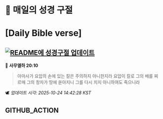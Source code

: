# 🙏 매일의 성경 구절
# [Daily Bible verse]
## [![README에 성경구절 업데이트](https://github.com/DONGSUKA/first_test/actions/workflows/update-readme-bible.yml/badge.svg)](https://github.com/DONGSUKA/first_test/actions/workflows/update-readme-bible.yml)
<!-- START_BIBLE_VERSE -->
📖 **사무엘하 20:10**
> 아마사가 요압의 손에 있는 칼은 주의하지 아니한지라 요압이 칼로 그의 배를 찌르매 그의 창자가 땅에 쏟아지니 그를 다시 치지 아니하여도 죽으니라

🕊️ _업데이트 시각: 2025-10-24 14:42:28 KST_
  <!-- END_BIBLE_VERSE -->
## GITHUB_ACTION

